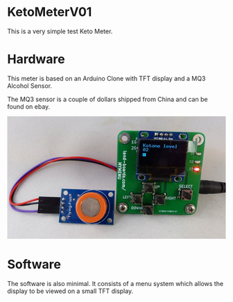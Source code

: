 # KetoMeterV01

This is a very simple test Keto Meter.

# Hardware

This meter is based on an Arduino Clone with TFT display and a MQ3 Alcohol Sensor.

The MQ3 sensor is a couple of dollars shipped from China and can be found on ebay.

![Image of KetoMeterV01](https://github.com/OpenKeto/KetoMeterV01/blob/master/Pics/KetoMeterV01-Tare-640px.jpg)

# Software

The software is also minimal. It consists of a menu system which allows the display to be viewed on a small TFT display.

